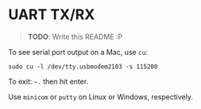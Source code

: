 # UART TX/RX

> **TODO**: Write this README :P

To see serial port output on a Mac, use `cu`:

```
sudo cu -l /dev/tty.usbmodem2103 -s 115200
```

To exit: `~.` then hit enter.

Use `minicom` or `putty` on Linux or Windows, respectively.